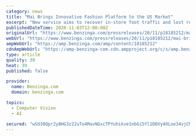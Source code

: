 ```yaml
---
category: news
title: "Mai Brings Innovative Fashion Platform to the US Market"
excerpt: "New service aims to recover in-store foot traffic and lost revenue. NEW YORK (PRWEB) November 03, 2020 Computer vision start-up, Mai, today introduced the world's first"
publishedDateTime: 2020-11-03T12:00:00Z
originalUrl: "https://www.benzinga.com/pressreleases/20/11/p18185212/mai-brings-innovative-fashion-platform-to-the-us-market"
webUrl: "https://www.benzinga.com/pressreleases/20/11/p18185212/mai-brings-innovative-fashion-platform-to-the-us-market"
ampWebUrl: "https://amp.benzinga.com/amp/content/18185212"
cdnAmpWebUrl: "https://amp-benzinga-com.cdn.ampproject.org/c/s/amp.benzinga.com/amp/content/18185212"
type: article
quality: 39
heat: 39
published: false

provider:
  name: Benzinga.com
  domain: benzinga.com

topics:
  - Computer Vision
  - AI

secured: "wSU30Qpr2y8HG3z22uTo4MavNGxcTPYuhikve1nbGi5Yl1D0Vy4OLoe34vjCMs8HkPAkuxZvr44KabKsTXYb53FTYImUo2ngjLoUVB5DNutipeWfzWGt4/T7hJjKYNSkEyr317duUkyUILyxoMPlQC0Am0U4XjvinlFGJ2AwYBS7nvVKxj3qswRct65LgG9zzgAJH3S96Iqjgrhbiwo0Cn3MnnG6agWizbhCJx90WI1m316Bc8dDWjh4n9sJuI4BOECPVolhfu92fNf7gpjG0mSOCF06U86/UCVUncg2/yamsYLMsaklIqoVCB/BTj5UwBR70wVHrFlABHOCel15diwqDAYz74FxsT9JKWUyiCE=;TMQ377Za0mZD/dO8wRl6EA=="
---
```


